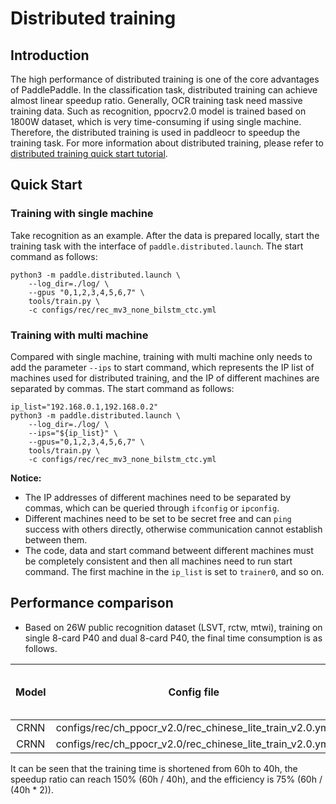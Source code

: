 # Distributed training

## Introduction

The high performance of distributed training is one of the core advantages of PaddlePaddle. In the classification task, distributed training can achieve almost linear speedup ratio. Generally, OCR training task need massive training data. Such as recognition, ppocrv2.0 model is trained based on 1800W dataset, which is very time-consuming if using single machine. Therefore, the distributed training is used in paddleocr to speedup the training task. For more information about distributed training, please refer to [distributed training quick start tutorial](https://fleet-x.readthedocs.io/en/latest/paddle_fleet_rst/parameter_server/ps_quick_start.html).

## Quick Start

### Training with single machine

Take recognition as an example. After the data is prepared locally, start the training task with the interface of `paddle.distributed.launch`. The start command as follows:

```shell
python3 -m paddle.distributed.launch \
    --log_dir=./log/ \
    --gpus "0,1,2,3,4,5,6,7" \
    tools/train.py \
    -c configs/rec/rec_mv3_none_bilstm_ctc.yml
```

### Training with multi machine

Compared with single machine, training with multi machine only needs to add the parameter `--ips` to start command, which represents the IP list of machines used for distributed training, and the IP of different machines are separated by commas. The start command as follows:

```shell
ip_list="192.168.0.1,192.168.0.2"
python3 -m paddle.distributed.launch \
    --log_dir=./log/ \
    --ips="${ip_list}" \
    --gpus="0,1,2,3,4,5,6,7" \
    tools/train.py \
    -c configs/rec/rec_mv3_none_bilstm_ctc.yml
```

**Notice:**
* The IP addresses of different machines need to be separated by commas, which can be queried through `ifconfig` or `ipconfig`.
* Different machines need to be set to be secret free and can `ping` success with others directly, otherwise communication cannot establish between them.
* The code, data and start command betweent different machines must be completely consistent and then all machines need to run start command. The first machine in the `ip_list` is set to `trainer0`, and so on.


## Performance comparison

* Based on 26W public recognition dataset (LSVT, rctw, mtwi), training on single 8-card P40 and dual 8-card P40, the final time consumption is as follows.

|   Model   |   Config file  |  Number of machines |   Number of GPUs per machine   |   Training time      | Recognition acc  | Speedup ratio |
| :-------: | :------------: |  :----------------: | :----------------------------: | :------------------: | :--------------: | :-----------: |
|   CRNN    |   configs/rec/ch_ppocr_v2.0/rec_chinese_lite_train_v2.0.yml   |   1          |  8  |  60h  |  66.7% | - |
|   CRNN    |   configs/rec/ch_ppocr_v2.0/rec_chinese_lite_train_v2.0.yml   |   2          |  8  |  40h  |  67.0% | 150% |

It can be seen that the training time is shortened from 60h to 40h, the speedup ratio can reach 150% (60h / 40h), and the efficiency is 75% (60h / (40h * 2)).

